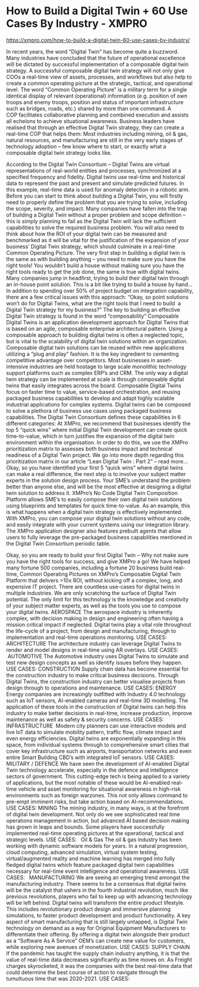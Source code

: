 # How to Build a Digital Twin + 60 Use Cases By Industry - XMPRO

https://xmpro.com/how-to-build-a-digital-twin-60-use-cases-by-industry/

In recent years, the word “Digital Twin” has become quite a buzzword. Many industries have concluded that the future of operational excellence will be dictated by successful implementation of a composable digital twin strategy.
A successful composable digital twin strategy will not only give COOs a real-time view of assets, processes, and workflows but also help to create a common operating picture at the strategic, tactical, and operational level.
The word “Common Operating Picture” is a military term for a single identical display of relevant (operational) information (e.g. position of own troops and enemy troops, position and status of important infrastructure such as bridges, roads, etc.) shared by more than one command. A COP facilitates collaborative planning and combined execution and assists all echelons to achieve situational awareness.
Business leaders have realised that through an effective Digital Twin strategy, they can create a real-time COP that helps them:
Most industries including mining, oil & gas, natural resources, and manufacturing are still in the very early stages of technology adoption – few know where to start, or exactly what a composable digital twin strategy looks like.

According to the Digital Twin Consortium – Digital Twins are virtual representations of real-world entities and processes, synchronized at a specified frequency and fidelity. Digital twins use real-time and historical data to represent the past and present and simulate predicted futures.
In this example, real-time data is used for anomaly detection in a robotic arm.
Before you can start to think about building a Digital Twin, you will firstly need to properly define the problem that you are trying to solve, including the scope, severity, and impact.
Many companies have fallen into the trap of building a Digital Twin without a proper problem and scope definition – this is simply planning to fail as the Digital Twin will lack the sufficient capabilities to solve the required business problem.
You will also need to think about how the ROI of your digital twin can be measured and benchmarked as it will be vital for the justification of the expansion of your business’ Digital Twin strategy, which should culminate in a real-time Common Operating Picture.
The very first step in building a digital twin is the same as with building anything – you need to make sure you have the right tools!
You wouldn’t build a house without making sure you have the right tools ready to get the job done, the same is true with digital twins.
Many companies jump in headfirst, trying to build their digital twin through an in-house point solution. This is a bit like trying to build a house by hand… In addition to spending over 50% of project budget on integration capability, there are a few critical issues with this approach:
“Okay, so point solutions won’t do for Digital Twins, what are the right tools that I need to build  a Digital Twin strategy for my business?” 
The key to building an effective Digital Twin strategy is found in the word “composability”
Composable Digital Twins is an application development approach for Digital Twins that is based on an agile, composable enterprise architectural pattern.
Using a composable approach to building digital twins is often a neglected topic, but is vital to the scalability of digital twin solutions within an organization. Composable digital twin solutions can be reused within new applications utilizing a “plug and play” fashion. It is the key ingredient to cementing competitive advantage over competitors.
Most businesses in asset-intensive industries are held hostage to large scale monolithic technology support platforms such as complex ERP’s and CRM. The only way a digital twin strategy can be implemented at scale is through composable digital twins that easily integrates across the board.
Composable Digital Twins focus on faster time to value, service-based orchestration, and reusing packaged business capabilities to develop and adapt highly scalable industrial applications for complex systems​.
Digital twins can be composed to solve a plethora of business use cases using packaged business capabilities.
The Digital Twin Consortium defines these capabilities in 6 different categories:
At XMPro, we recommend that businesses identify the top 5 “quick wins” where initial Digital Twin development can create quick time-to-value, which in turn justifies the expansion of the digital twin environment within the organisation.
In order to do this, we use the XMPro prioritization matrix to assesses both business impact and technical readiness of a Digital Twin project. We go into more depth regarding this prioritization matrix in our article “Lean Digital Twin : Part 2” – read more…
Okay, so you have identified your first 5 “quick wins” where digital twins can make a real difference, the next step is to involve your subject matter experts in the solution design process. Your SME’s understand the problem better than anyone else, and will be the most effective at designing a digital twin solution to address it. XMPro’s No Code Digital Twin Composition Platform allows SME’s to easily compose their own digital twin solutions using blueprints and templates for quick time-to-value.
As an example, this is what happens when a digital twin strategy is effectively implemented:
With XMPro, you can compose your digital twin solutions without any code, and easily integrate with your current systems using our integration library.
The XMPro application designer also features prebuilt agents that allow users to fully leverage the pre-packaged business capabilities mentioned in the Digital Twin Consortium periodic table.

Okay, so you are ready to build your first Digital Twin – Why not make sure you have the right tools for success, and give XMPro a go!
We have helped many fortune 500 companies, including a fortune 20 business build real-time, Common Operating Pictures on XMPro’s Composable Digital Twin Platform that delivers >10x ROI, without kicking off a complex, long, and expensive IT project.
There are countless use-cases for digital twins in multiple industries. We are only scratching the surface of Digital Twin potential.
The only limit for this technology is the knowledge and creativity of your subject matter experts, as well as the tools you use to compose your digital twins.
AEROSPACE
The aerospace industry is inherently complex, with decision making in design and engineering often having a mission critical impact if neglected. Digital twins play a vital role throughout the life-cycle of a project, from design and manufacturing, through to implementation and real-time operations monitoring.
USE CASES:
ARCHITECTURE
The architecture industry can leverage Digital Twins to render and model designs in real-time using AR overlays.
USE CASES:
 AUTOMOTIVE
The Automotive industry uses Digital Twins to simulate and test new design concepts as well as identify issues before they happen.
USE CASES:
CONSTRUCTION
Supply chain data has become essential for the construction industry to make critical business decisions. Through Digital Twins, the construction industry can better visualise projects from design through to operations and maintenance.
USE CASES:
ENERGY
Energy companies are increasingly outfitted with Industry 4.0 technology such as IoT sensors, AI-enabled cameras and real-time 3D modelling.
The application of these tools in the construction of Digital twins can help this industry to make better decisions in real-time, increase production, improve maintenance as well as safety & security concerns.
USE CASES:
INFRASTRUCTURE 
Modern city planners can use interactive models and live IoT data to simulate mobility pattern, traffic flow, climate impact and even energy efficiencies.
Digital twins are exponentially expanding in this space, from individual systems through to comprehensive smart cities that cover key infrastructure such as airports, transportation networks and even entire Smart Building CBD’s with integrated IoT sensors.
USE CASES:
 
MILITARY / DEFENCE
We have seen the development of AI-enabled Digital Twin technology accelerate, especially in the defence and intelligence sectors of government.
This cutting-edge tech is being applied to a variety of applications, but the most notable of these would be AI-enabled real-time vehicle and asset monitoring for situational awareness in high-risk environments such as foreign warzones. This not only allows command to pre-empt imminent risks, but take action based on AI-recommendations.
USE CASES:
MINING
The mining industry, in many ways, is at the forefront of digital twin development. Not only do we see sophisticated real time operations management in action, but advanced AI based decision making has grown in leaps and bounds. Some players have successfully implemented real-time operating pictures at the operational, tactical and strategic levels.
USE CASES:
 
Oil & Gas
The oil & gas industry has been working with dynamic software models for years. In a natural progression, cloud computing, advanced simulation, virtual system testing, virtual/augmented reality and machine learning has merged into fully fledged digital twins which feature packaged digital twin capabilities necessary for real-time event intelligence and operational awareness.
USE CASES:
 
MANUFACTURING
We are seeing an emerging trend amongst the manufacturing industry. There seems to be a consensus that digital twins will be the catalyst that ushers in the fourth industrial revolution, much like previous revolutions, players who fail to keep up with advancing technology will be left behind.
Digital twins will transform the entire product lifestyle. This includes revolutionary product design and immersive planning simulations, to faster product development and product functionality.
A key aspect of smart manufacturing that is still largely untapped, is Digital Twin technology on demand as a way for Original Equipment Manufacturers to differentiate their offering. By offering a digital twin alongside their product as a “Software As A Service” OEM’s can create new value for customers, while exploring new avenues of monetization.
USE CASES:
SUPPLY CHAIN
If the pandemic has taught the supply chain industry anything, it is that the value of real-time data decreases significantly as time moves on.
As Freight charges skyrocketed, it was the companies with the best real-time data that could determine the best course of action to navigate through the tumultuous time that was 2020-2021.
USE CASES: 